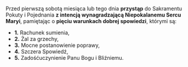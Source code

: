 Przed pierwszą sobotą miesiąca lub tego dnia **przystąp** do Sakramentu Pokuty i Pojednania **z intencją wynagradzającą Niepokalanemu Sercu Maryi**, pamiętając o **pięciu warunkach dobrej spowiedzi**, którymi są:
- **1.** Rachunek sumienia,
- **2.** Żal za grzechy,
- **3.** Mocne postanowienie poprawy,
- **4.** Szczera Spowiedź,
- **5.** Zadośćuczynienie Panu Bogu i Bliźniemu.
